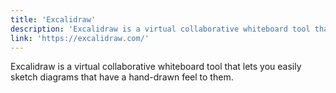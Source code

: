 ```yaml
---
title: 'Excalidraw'
description: 'Excalidraw is a virtual collaborative whiteboard tool that lets you easily sketch diagrams that have a hand-drawn feel to them.'
link: 'https://excalidraw.com/'
---
```

Excalidraw is a virtual collaborative whiteboard tool that lets you easily sketch diagrams that have a hand-drawn feel to them.